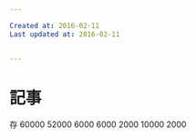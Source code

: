 ```yaml
---

Created at: 2016-02-11
Last updated at: 2016-02-11


---
```


# 記事


存
60000
52000
6000
6000
2000
10000
2000


